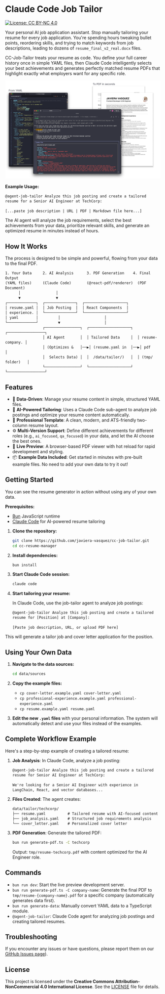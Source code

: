 # Claude Code Job Tailor

[![License: CC BY-NC 4.0](https://img.shields.io/badge/License-CC%20BY--NC%204.0-lightgrey.svg)](https://creativecommons.org/licenses/by-nc/4.0/)

Your personal AI job application assistant. Stop manually tailoring your resume for every job application. You're spending hours tweaking bullet points, reordering skills, and trying to match keywords from job descriptions, leading to dozens of `resume_final_v2_real.docx` files.

CC-Job-Tailor treats your resume as code. You define your full career history once in simple YAML files, then Claude Code intelligently selects your best achievements and generates perfectly matched resume PDFs that highlight exactly what employers want for any specific role.

![Gemini Fullstack LangGraph](/public/images/job-tailor-flow.png)

**Example Usage:**
```
@agent-job-tailor Analyze this job posting and create a tailored resume for a Senior AI Engineer at TechCorp:

[...paste job description | URL | PDF | Markdown file here...]
```

The AI agent will analyze the job requirements, select the best achievements from your data, prioritize relevant skills, and generate an optimized resume in minutes instead of hours.

## How It Works

The process is designed to be simple and powerful, flowing from your data to the final PDF.

```
1. Your Data     2. AI Analysis      3. PDF Generation    4. Final Output
(YAML files)     (Claude Code)       (@react-pdf/renderer)  (PDF Document)
      │                │
      ▼                ▼
┌─────────────┐  ┌──────────────┐  ┌───────────────────┐
│ resume.yaml │  │ Job Posting  │  │ React Components  │
│ experience. │  └──────────────┘  └───────────────────┘
│ yaml        │         │                    │
└─────────────┘         ▼                    │
                 ┌────────────────┐  ┌───────────────────┐  ┌─────────────────┐
                 │ AI Agent       │  │ Tailored Data     │  │ resume-company. │
                 │ (Optimizes &   │──▶│ (resume.yaml in  │──▶│ pdf             │
                 │  Selects Data) │  │  /data/tailor/)   │  │ (tmp/ folder)   │
                 └────────────────┘  └───────────────────┘  └─────────────────┘
```

## Features

-   📄 **Data-Driven**: Manage your resume content in simple, structured YAML files.
-   🤖 **AI-Powered Tailoring**: Uses a Claude Code sub-agent to analyze job postings and optimize your resume content automatically.
-   🎨 **Professional Template**: A clean, modern, and ATS-friendly two-column resume layout.
-   ⚙️ **Multi-Version Support**: Define different achievements for different roles (e.g., `ai_focused`, `qa_focused`) in your data, and let the AI choose the best ones.
-   🚀 **Live Preview**: A browser-based PDF viewer with hot reload for rapid development and styling.
-   📦 **Example Data Included**: Get started in minutes with pre-built example files. No need to add your own data to try it out!

## Getting Started

You can see the resume generator in action without using any of your own data.

**Prerequisites:**
- [Bun](https://bun.sh/) JavaScript runtime
- [Claude Code](https://claude.ai/code) for AI-powered resume tailoring

1.  **Clone the repository:**
    ```bash
    git clone https://github.com/javiera-vasquez/cc-job-tailor.git
    cd cc-resume-manager
    ```

2.  **Install dependencies:**
    ```bash
    bun install
    ```

3.  **Start Claude Code session:**
    ```bash
    claude code
    ```

4.  **Start tailoring your resume:**

    In Claude Code, use the job-tailor agent to analyze job postings:
    ```
    @agent-job-tailor Analyze this job posting and create a tailored resume for [Position] at [Company]:

    [Paste job description, URL, or upload PDF here]
    ```

    
This will generate a tailor job and cover letter application for the position.

## Using Your Own Data

1.  **Navigate to the data sources:**
    ```bash
    cd data/sources
    ```

2.  **Copy the example files:**
    *   `cp cover-letter.example.yaml cover-letter.yaml`
    *   `cp professional-experience.example.yaml professional-experience.yaml`
    *   `cp resume.example.yaml resume.yaml`

3.  **Edit the new `.yaml` files** with your personal information. The system will automatically detect and use your files instead of the examples.

## Complete Workflow Example

Here's a step-by-step example of creating a tailored resume:

1. **Job Analysis**: In Claude Code, analyze a job posting:
   ```
   @agent-job-tailor Analyze this job posting and create a tailored resume for Senior AI Engineer at TechCorp:

   We're looking for a Senior AI Engineer with experience in LangChain, React, and vector databases...
   ```

2. **Files Created**: The agent creates:
   ```
   data/tailor/techcorp/
   ├── resume.yaml          # Tailored resume with AI-focused content
   ├── job_analysis.yaml    # Structured job requirements analysis
   └── cover_letter.yaml    # Personalized cover letter
   ```

3. **PDF Generation**: Generate the tailored PDF:
   ```bash
   bun run generate-pdf.ts -C techcorp
   ```

   Output: `tmp/resume-techcorp.pdf` with content optimized for the AI Engineer role.

## Commands

-   `bun run dev`: Start the live preview development server.
-   `bun run generate-pdf.ts -C company-name`: Generate the final PDF to `tmp/resume-{company-name}.pdf` for a specific company (automatically generates data first).
-   `bun run generate-data`: Manually convert YAML data to a TypeScript module.
-   `@agent-job-tailor`: Claude Code agent for analyzing job postings and creating tailored resumes.

## Troubleshooting

If you encounter any issues or have questions, please report them on our [GitHub Issues page](https://github.com/javiera-vasquez/cc-job-tailor/issues)).

## License

This project is licensed under the **Creative Commons Attribution-NonCommercial 4.0 International License**. See the [LICENSE](LICENSE) file for details.
